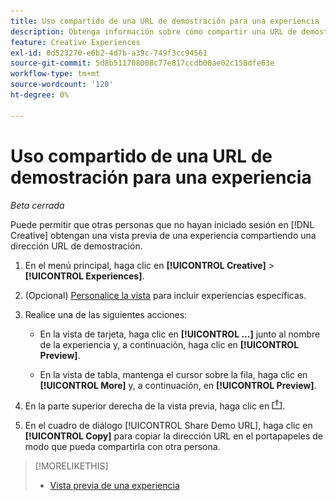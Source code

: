 ```yaml
---
title: Uso compartido de una URL de demostración para una experiencia
description: Obtenga información sobre cómo compartir una URL de demostración de una experiencia.
feature: Creative Experiences
exl-id: 0d523270-e6b2-4d7b-a39c-749f3cc94561
source-git-commit: 5d8b511708008c77e817ccdb00ae02c158dfe63e
workflow-type: tm+mt
source-wordcount: '120'
ht-degree: 0%

---
```


# Uso compartido de una URL de demostración para una experiencia

*Beta cerrada*

Puede permitir que otras personas que no hayan iniciado sesión en [!DNL Creative] obtengan una vista previa de una experiencia compartiendo una dirección URL de demostración.

1. En el menú principal, haga clic en **[!UICONTROL Creative]** > **[!UICONTROL Experiences]**.

1. (Opcional) [Personalice la vista](/help/creative/introduction/customize-data-views.md) para incluir experiencias específicas.

1. Realice una de las siguientes acciones:

   * En la vista de tarjeta, haga clic en **[!UICONTROL ...]** junto al nombre de la experiencia y, a continuación, haga clic en **[!UICONTROL Preview]**.

   * En la vista de tabla, mantenga el cursor sobre la fila, haga clic en **[!UICONTROL More]** y, a continuación, en **[!UICONTROL Preview]**.

1. En la parte superior derecha de la vista previa, haga clic en ![Compartir](/help/creative/assets/share.png "Compartir").

1. En el cuadro de diálogo [!UICONTROL Share Demo URL], haga clic en **[!UICONTROL Copy]** para copiar la dirección URL en el portapapeles de modo que pueda compartirla con otra persona.

>[!MORELIKETHIS]
>
>* [Vista previa de una experiencia](/help/creative/experiences/experience-preview.md)
